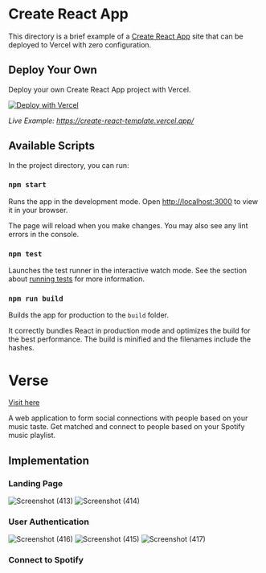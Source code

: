 # Create React App

This directory is a brief example of a [Create React App](https://github.com/facebook/create-react-app) site that can be deployed to Vercel with zero configuration.

## Deploy Your Own

Deploy your own Create React App project with Vercel.

[![Deploy with Vercel](https://vercel.com/button)](https://vercel.com/new/clone?repository-url=https://github.com/vercel/vercel/tree/main/examples/create-react-app&template=create-react-app)

_Live Example: https://create-react-template.vercel.app/_

## Available Scripts

In the project directory, you can run:

### `npm start`

Runs the app in the development mode. Open [http://localhost:3000](http://localhost:3000) to view it in your browser.

The page will reload when you make changes. You may also see any lint errors in the console.

### `npm test`

Launches the test runner in the interactive watch mode. See the section about [running tests](https://facebook.github.io/create-react-app/docs/running-tests) for more information.

### `npm run build`

Builds the app for production to the `build` folder.

It correctly bundles React in production mode and optimizes the build for the best performance. The build is minified and the filenames include the hashes.

# Verse
[Visit here](https://songerated.vercel.app/)

A web application to form social connections with people based on your music taste.
Get matched and connect to people based on your Spotify music playlist.

## Implementation

### Landing Page

![Screenshot (413)](https://user-images.githubusercontent.com/87931430/179071055-580811a0-e713-4a2d-9c47-16770f87725e.jpg)
![Screenshot (414)](https://user-images.githubusercontent.com/87931430/179071202-cb281659-d59f-49b4-a00f-7c2a77ecc4d0.jpg)

### User Authentication

![Screenshot (416)](https://user-images.githubusercontent.com/87931430/179072507-478a6888-e1fd-4e3d-8134-dfc6628bb8cb.jpg)
![Screenshot (415)](https://user-images.githubusercontent.com/87931430/179072518-e0eab96b-c1fd-4131-ba5b-96271778ee35.jpg)
![Screenshot (417)](https://user-images.githubusercontent.com/87931430/179072515-aedd71dc-deb4-426e-bab4-39073e251722.jpg)

### Connect to Spotify

